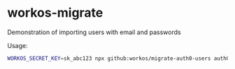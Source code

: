 # workos-migrate

Demonstration of importing users with email and passwords

Usage:

```bash
WORKOS_SECRET_KEY=sk_abc123 npx github:workos/migrate-auth0-users auth0-users-file.json
```
